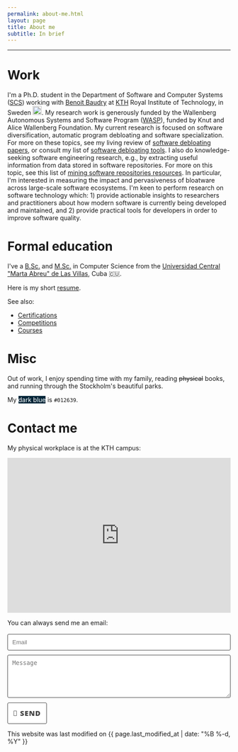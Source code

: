 ```yaml
---
permalink: about-me.html
layout: page
title: About me
subtitle: In brief
---
```


<div style="text-align: center; font-family:courier, courier new, serif; font-weight: lighter">
 <span class="type"></span>
</div>

---

<!-- Carbon ads -->
<div class="cesarcarbon">
   <script async type="text/javascript" src="//cdn.carbonads.com/carbon.js?serve=CESI52JM&placement=wwwcesarsotovaleronet" id="_carbonads_js"></script>
</div>

<!-- ![Custom badge](https://img.shields.io/badge/-WORK-blueviolet.svg) -->
# Work

[//]: # (:briefcase: )
I'm a Ph.D. student  in the Department of Software and Computer Systems ([SCS](https://www.kth.se/scs/software-engineering)) working with [Benoit Baudry](https://www.kth.se/profile/baudry) at [KTH](https://kth.se) Royal Institute of Technology, in Sweden <img class="emoji" title=":sweden:" alt=":sweden:" src="https://github.githubassets.com/images/icons/emoji/unicode/1f1f8-1f1ea.png" height="20" width="20">. My research work is generously funded by the Wallenberg Autonomous Systems and Software Program ([WASP](https://wasp-sweden.org)), funded by Knut and Alice Wallenberg Foundation. My current research is focused on software diversification, automatic program debloating and software specialization. For more on these topics, see my living review of <a
 href="software-debloating-papers.html">software
 debloating papers</a>, or consult my list of <a href="software-debloating-tools.html">software debloating tools</a>. I also do knowledge-seeking software engineering research, e.g., by extracting useful information from data stored in software repositories. For more on this topic, see this list of <a href="mining-software-repositories-resources.html">mining software repositories resources</a>. In particular, I'm interested in measuring the impact and pervasiveness of bloatware across large-scale software ecosystems. I'm keen to perform research on software technology which: 1) provide actionable insights to researchers and practitioners about how modern software is currently being developed and maintained, and 2) provide practical tools for developers in order to improve software quality.

# Formal education

[//]: # (:mortar_board:)

I've a [B.Sc.](../../files/certificates/BSc_Degree_(certified)_eng.pdf) and [M.Sc.](../../files/certificates/MSc_Degree_(certified)_eng.pdf) in Computer Science from the [Universidad Central "Marta Abreu" de Las Villas](https://www.uclv.edu.cu/), Cuba :cuba:. 

Here is my short [resume](../files/CV/cv.pdf).

See also:

- [Certifications](certifications.html)
- [Competitions](competitions.html)
- [Courses](courses.html)

    
<!-- ![Custom badge](https://img.shields.io/badge/-HOBBIES-blue.svg) -->
# Misc

[//]: # (:dart:)

Out of work, I enjoy spending time with my family, reading ~~physical~~ books, and running through the Stockholm's beautiful parks.

My <span style="background-color:#012639;color:white;">dark blue</span> is `#012639`.


#  Contact me

My physical workplace is at the KTH campus:

[//]: # (:email:)

<div class="mapouter"><div class="gmap_canvas"><iframe width="100%" height="350px" id="gmap_canvas" src="https://maps.google.com/maps?q=LINDSTEDTSV%C3%84GEN%203%2C%20BUILDING%20D&t=&z=15&ie=UTF8&iwloc=&output=embed" frameborder="0" scrolling="no" marginheight="0" marginwidth="0"></iframe></div></div>

<!-- 
     After implementing this contact form make sure
     1. you have defined "email: youremail@email.com" in _config.yml file.
     2. you verify your form on formspree.io.
-->

You can always send me an email:

<form id="contact-me" class="wj-contact" action="https://formspree.io/mrgqpknn" method="POST">
    <input type="text" name="email" placeholder="Email">
    <textarea type="text" name="content" rows="5" placeholder="Message"></textarea>
    <input type="hidden" name="_next" value="<REDIRECTION LINK> ">
    <input type="hidden" name="_subject" value="New Contact Form Submission">
    <input type="text" name="_gotcha" style="display:none">
    <input type="submit" value="📨 Send">
</form>

<style>
form.wj-contact input[type="text"], form.wj-contact textarea[type="text"] {
    width: 100%;
    vertical-align: middle;
    margin-top: 0.25em;
    margin-bottom: 0.5em;
    padding: 0.75em;
    font-weight: lighter;
    border-style: solid;
    border-color: #444;
    outline-color: #444;
    border-width: 1px;
    border-radius: 3px;
    transition: box-shadow .2s ease;
}

form.wj-contact input[type="submit"] {
    outline: none;
    color: #444;
    background-color: white;
    border-radius: 3px;
    padding: 12px;
    margin: 0.25em 0 0 0;
    height: auto;
    font-family:  'Linux Biolinum', 'Open Sans', 'Helvetica Neue', Helvetica, Arial, sans-serif;
    text-transform: uppercase;
    font-size: 16px;
    font-weight: 800;
    letter-spacing: 1px;
    border: 1px solid #444;
}

form.wj-contact input[type="submit"]:hover {
  background-color: #444;
  color: white;
  cursor: pointer;
}
</style>



<!-- Typing -->
<script src="https://cdn.jsdelivr.net/npm/typed.js@2.0.12"></script>
<script>
   var typed = new Typed('.type', {
      strings: [
              "I code in Java",
              "I code in R",
              "I code in Javascript",
              "I code in Python",
              "I design software",
              "I read research papers",
              "I contribute to open-source",
              "I write about what I learn",
              "I teach what I know",
              "I do research",
              "I overcome my failures",
              "I never stop learning",
              "I don't give up",              
              "I value family and friends",
              "I like listening podcasts",
              "I like homemade food",
              "I like photography",
      ],
      // Optionally use an HTML element to grab strings from (must wrap each string in a <p>)
      stringsElement: null,
      // typing speed
      typeSpeed: 100,
      // time before typing starts
      startDelay: 1200,
      // backspacing speed
      backSpeed: 20,
      // time before backspacing
      backDelay: 500,
      // loop
      loop: true,
      // false = infinite
      loopCount: 10,
      // show cursor
      showCursor: true,
      // character for cursor
      cursorChar: "|",
      // attribute to type (null == text)
      attr: null,
      // either html or text
      contentType: 'html',
      // call when done callback function
      callback: function () {
      },
      // starting callback function before each string
      preStringTyped: function () {
      },
      //callback for every typed string
      onStringTyped: function () {
      },
      // callback for reset
      resetCallback: function () {
      }
   });
</script>


<p class="post-meta">
   <i class="fas fa-user-edit"></i>
   This website was last modified on {{ page.last_modified_at | date: "%B %-d, %Y" }}
</p>

